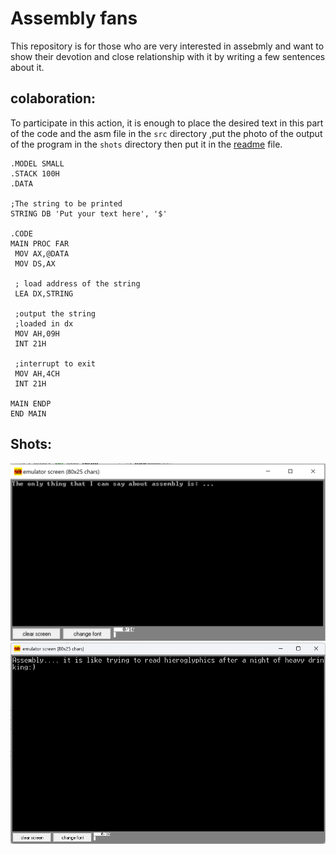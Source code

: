 # Assembly fans

This repository is for those who are very interested in assebmly and want to show their devotion and close relationship with it by writing a few sentences about it.

## colaboration:
To participate in this action, it is enough to place the desired text in this part of the code and the asm file in the `src` directory ,put the photo of the output of the program in the `shots` directory then put it in the [readme](README.md) file.
```assembly
.MODEL SMALL  
.STACK 100H  
.DATA  
  
;The string to be printed  
STRING DB 'Put your text here', '$'
  
.CODE  
MAIN PROC FAR  
 MOV AX,@DATA  
 MOV DS,AX  
  
 ; load address of the string  
 LEA DX,STRING  
  
 ;output the string 
 ;loaded in dx  
 MOV AH,09H 
 INT 21H  
  
 ;interrupt to exit
 MOV AH,4CH 
 INT 21H  
  
MAIN ENDP  
END MAIN
```



## Shots:
![](shots/1.png)
![](shots/2.png)